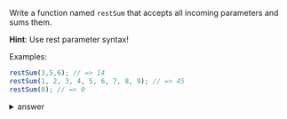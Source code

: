 
Write a function named `restSum` that accepts all incoming parameters and sums them.

**Hint**: Use rest parameter syntax!

Examples:

```js
restSum(3,5,6); // => 14
restSum(1, 2, 3, 4, 5, 6, 7, 8, 9); // => 45
restSum(0); // => 0
```


<details>

  <summary>answer</summary>

  ```js
function restSum(...otherNums) {
  return otherNums.reduce((accum, ele)=>accum+ele,0)
}
  ```
</details>

